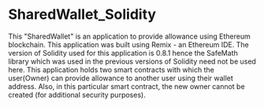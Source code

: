 # SharedWallet_Solidity

This "SharedWallet" is an application to provide allowance using Ethereum blockchain. This application was built using Remix - an Ethereum IDE. The version of Solidity used for this application is 0.8.1 hence the SafeMath library which was used in the previous versions of Solidity need not be used here. 
This application holds two smart contracts with which the user(Owner) can provide allowance to another user using their wallet address. Also, in this particular smart contract, the new owner cannot be created (for additional security purposes).
